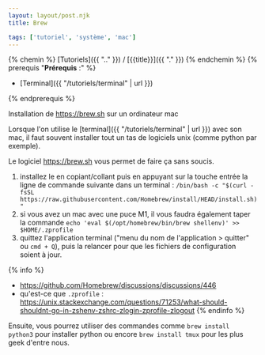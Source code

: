 ```yaml
---
layout: layout/post.njk 
title: Brew

tags: ['tutoriel', 'système', 'mac']
---
```


{% chemin %}
[Tutoriels]({{ ".." }}) / [{{title}}]({{ "." }})
{% endchemin %}
{% prerequis "**Prérequis** :" %}

* [Terminal]({{ "/tutoriels/terminal" | url }})

{% endprerequis %}
<!-- début résumé -->

Installation de <https://brew.sh> sur un ordinateur mac

<!-- fin résumé -->

Lorsque l'on utilise le [terminal]({{ "/tutoriels/terminal" | url }}) avec son mac, il faut souvent installer tout un tas de logiciels unix (comme python par exemple).

Le logiciel <https://brew.sh> vous permet de faire ça sans soucis.

1. installez le en copiant/collant puis en appuyant sur la touche entrée la ligne de commande suivante dans un terminal : `/bin/bash -c "$(curl -fsSL https://raw.githubusercontent.com/Homebrew/install/HEAD/install.sh)"`
2. si vous avez un mac avec une puce M1, il vous faudra également taper la commande `echo 'eval $(/opt/homebrew/bin/brew shellenv)' >> $HOME/.zprofile`
3. quittez l'application terminal ("menu du nom de l'application > quitter" ou  `cmd + Q`), puis la relancer pour que les fichiers de configuration soient à jour.

{% info %}
* <https://github.com/Homebrew/discussions/discussions/446>
* qu'est-ce que `.zprofile`  : <https://unix.stackexchange.com/questions/71253/what-should-shouldnt-go-in-zshenv-zshrc-zlogin-zprofile-zlogout>
{% endinfo %}

Ensuite, vous pourrez utiliser des commandes comme `brew install python3` pour installer python ou encore `brew install tmux` pour les plus geek d'entre nous.
